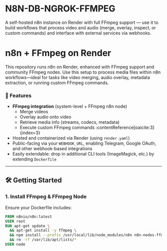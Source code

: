 # N8N-DB-NGROK-FFMPEG
A self-hosted n8n instance on Render with full FFmpeg support — use it to build workflows that process video and audio (merge, overlay, inspect, or custom commands) and interface with external services via webhooks.


# n8n + FFmpeg on Render

This repository runs n8n on Render, enhanced with FFmpeg support and community FFmpeg nodes. Use this setup to process media files within n8n workflows—ideal for tasks like video merging, audio overlay, metadata extraction, or running custom FFmpeg commands.

### 🚀 Features
- **FFmpeg integration** (system-level + FFmpeg n8n node)
  - Merge videos
  - Overlay audio onto video
  - Retrieve media info (streams, codecs, metadata)
  - Execute custom FFmpeg commands :contentReference[oaicite:3]{index=3}
- Hosted and containerized via Render (using `render.yaml`)
- Public-facing via your `WEBHOOK_URL`, enabling Telegram, Google OAuth, and other webhook-based integrations
- Easily extendable: drop in additional CLI tools (ImageMagick, etc.) by extending `Dockerfile`

---

## 🛠️ Getting Started

### 1. Install FFmpeg & FFmpeg Node  
Ensure your Dockerfile includes:

```dockerfile
FROM n8nio/n8n:latest
USER root
RUN apt-get update \
  && apt-get install -y ffmpeg \
  && npm install --prefix /usr/local/lib/node_modules/n8n n8n-nodes-ffmpeg \
  && rm -rf /var/lib/apt/lists/*
USER node
